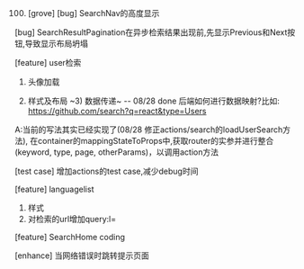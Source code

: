100. [grove]
[bug] SearchNav的高度显示

[bug] SearchResultPagination在异步检索结果出现前,先显示Previous和Next按钮,导致显示布局坍塌

[feature] user检索
1) 头像加载


2) 样式及布局
~3) 数据传递~  -- 08/28 done
后端如何进行数据映射?比如:
https://github.com/search?q=react&type=Users

A:当前的写法其实已经实现了(08/28 修正actions/search的loadUserSearch方法),
在container的mappingStateToProps中,获取router的实参并进行整合(keyword, type, page, otherParams)，以调用action方法

[test case] 增加actions的test case,减少debug时间

[feature] languagelist
1) 样式
2) 对检索的url增加query:l=

[feature] SearchHome coding

[enhance] 当网络错误时跳转提示页面
